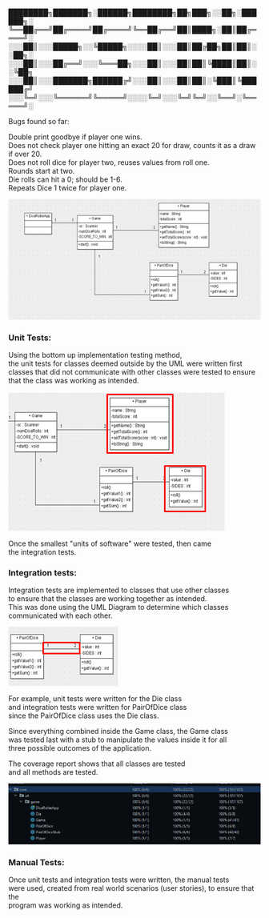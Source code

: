 ████████╗███████╗░██████╗████████╗██╗███╗░░██╗░██████╗░
╚══██╔══╝██╔════╝██╔════╝╚══██╔══╝██║████╗░██║██╔════╝░
░░░██║░░░█████╗░░╚█████╗░░░░██║░░░██║██╔██╗██║██║░░██╗░
░░░██║░░░██╔══╝░░░╚═══██╗░░░██║░░░██║██║╚████║██║░░╚██╗
░░░██║░░░███████╗██████╔╝░░░██║░░░██║██║░╚███║╚██████╔╝
░░░╚═╝░░░╚══════╝╚═════╝░░░░╚═╝░░░╚═╝╚═╝░░╚══╝░╚═════╝░


Bugs found so far:

Double print goodbye if player one wins.\
Does not check player one hitting an exact 20 for draw, counts it as a draw if over 20.\
Does not roll dice for player two, reuses values from roll one.\
Rounds start at two.\
Die rolls can hit a 0; should be 1-6.\
Repeats Dice 1 twice for player one.

![img.png](img.png)

<h3>Unit Tests:</h3>

Using the bottom up implementation testing method, \
the unit tests for classes deemed outside by the UML were written first\
classes that did not communicate with other classes were tested to ensure\
that the class was working as intended.

![img_3.png](img_3.png)

Once the smallest "units of software" were tested, then came\
the integration tests.

<h3>Integration tests:</h3>

Integration tests are implemented to classes that use other classes\
to ensure that the classes are working together as intended.\
This was done using the UML Diagram to determine which classes\
communicated with each other.

![img_1.png](img_1.png)

For example, unit tests were written for the Die class\
and integration tests were written for PairOfDice class\
since the PairOfDice class uses the Die class.

Since everything combined inside the Game class, the Game class\
was tested last with a stub to manipulate the values inside it for all\
three possible outcomes of the application.

The coverage report shows that all classes are tested\
and all methods are tested.

![img_2.png](img_2.png)

<h3>Manual Tests:</h3>

Once unit tests and integration tests were written, the manual tests\
were used, created from real world scenarios (user stories), to ensure that the\
program was working as intended.


